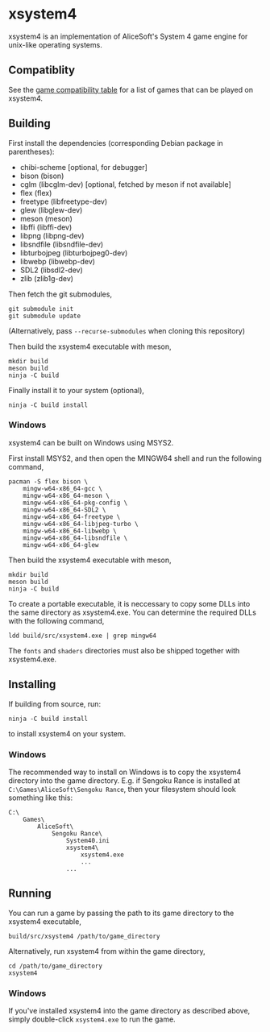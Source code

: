 xsystem4
========

xsystem4 is an implementation of AliceSoft's System 4 game engine for unix-like
operating systems.

Compatiblity
------------

See the [game compatibility table](game_compatibility.md) for a list of games
that can be played on xsystem4.

Building
--------

First install the dependencies (corresponding Debian package in parentheses):

* chibi-scheme [optional, for debugger]
* bison (bison)
* cglm (libcglm-dev) [optional, fetched by meson if not available]
* flex (flex)
* freetype (libfreetype-dev)
* glew (libglew-dev)
* meson (meson)
* libffi (libffi-dev)
* libpng (libpng-dev)
* libsndfile (libsndfile-dev)
* libturbojpeg (libturbojpeg0-dev)
* libwebp (libwebp-dev)
* SDL2 (libsdl2-dev)
* zlib (zlib1g-dev)

Then fetch the git submodules,

    git submodule init
    git submodule update

(Alternatively, pass `--recurse-submodules` when cloning this repository)

Then build the xsystem4 executable with meson,

    mkdir build
    meson build
    ninja -C build
    
Finally install it to your system (optional),

    ninja -C build install

### Windows

xsystem4 can be built on Windows using MSYS2.

First install MSYS2, and then open the MINGW64 shell and run the following command,

    pacman -S flex bison \
        mingw-w64-x86_64-gcc \
        mingw-w64-x86_64-meson \
        mingw-w64-x86_64-pkg-config \
        mingw-w64-x86_64-SDL2 \
        mingw-w64-x86_64-freetype \
        mingw-w64-x86_64-libjpeg-turbo \
        mingw-w64-x86_64-libwebp \
        mingw-w64-x86_64-libsndfile \
        mingw-w64-x86_64-glew

Then build the xsystem4 executable with meson,

    mkdir build
    meson build
    ninja -C build

To create a portable executable, it is neccessary to copy some DLLs into the same directory as xsystem4.exe.
You can determine the required DLLs with the following command,

    ldd build/src/xsystem4.exe | grep mingw64

The `fonts` and `shaders` directories must also be shipped together with xsystem4.exe.

Installing
----------

If building from source, run:

    ninja -C build install

to install xsystem4 on your system.

### Windows

The recommended way to install on Windows is to copy the xsystem4 directory
into the game directory. E.g. if Sengoku Rance is installed at
`C:\Games\AliceSoft\Sengoku Rance`, then your filesystem should look something
like this:

    C:\
        Games\
            AliceSoft\
                Sengoku Rance\
                    System40.ini
                    xsystem4\
                        xsystem4.exe
                        ...
                    ...

Running
-------

You can run a game by passing the path to its game directory to the xsystem4
executable,

    build/src/xsystem4 /path/to/game_directory

Alternatively, run xsystem4 from within the game directory,

    cd /path/to/game_directory
    xsystem4

### Windows

If you've installed xsystem4 into the game directory as described above, simply
double-click `xsystem4.exe` to run the game.
